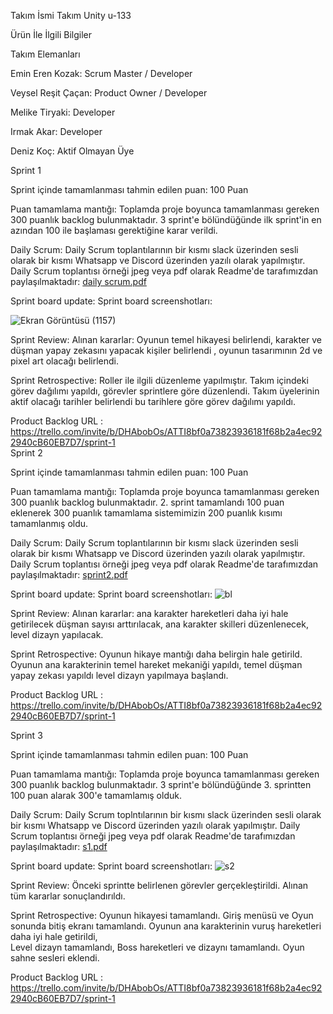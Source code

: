 Takım İsmi
Takım Unity u-133

Ürün İle İlgili Bilgiler

Takım Elemanları

Emin Eren Kozak: Scrum Master / Developer

Veysel Reşit Çaçan: Product Owner / Developer 

Melike Tiryaki: Developer 

Irmak Akar: Developer 

Deniz Koç: Aktif Olmayan Üye



Sprint 1

Sprint içinde tamamlanması tahmin edilen puan: 100 Puan

Puan tamamlama mantığı: Toplamda proje boyunca tamamlanması gereken 300 puanlık backlog bulunmaktadır. 3 sprint'e bölündüğünde ilk sprint'in en azından 100 ile başlaması gerektiğine karar verildi.

Daily Scrum: Daily Scrum toplantılarının bir kısmı slack üzerinden sesli olarak bir kısmı Whatsapp ve Discord üzerinden yazılı olarak yapılmıştır. Daily Scrum toplantısı örneği jpeg veya pdf olarak Readme'de tarafımızdan paylaşılmaktadır: [daily scrum.pdf](https://github.com/U-133/Project-repo/files/11782503/daily.scrum.pdf)

Sprint board update: Sprint board screenshotları:

![Ekran Görüntüsü (1157)](https://github.com/U-133/Project-repo/assets/109238974/be3f8a63-add1-4a34-9c37-da1862da9ec9)


Sprint Review: Alınan kararlar: Oyunun temel hikayesi belirlendi, karakter ve düşman yapay zekasını yapacak kişiler belirlendi , oyunun tasarımının 2d ve pixel art olacağı belirlendi.

Sprint Retrospective:
Roller ile ilgili düzenleme yapılmıştır.
Takım içindeki görev dağılımı yapıldı, görevler sprintlere göre düzenlendi.
Takım üyelerinin aktif olacağı tarihler belirlendi bu tarihlere göre görev dağılımı yapıldı.

Product Backlog URL : https://trello.com/invite/b/DHAbobOs/ATTI8bf0a73823936181f68b2a4ec922940cB60EB7D7/sprint-1                                                                                                                                                                                                                                                                                                                                                                      
Sprint 2

Sprint içinde tamamlanması tahmin edilen puan: 100 Puan

Puan tamamlama mantığı: Toplamda proje boyunca tamamlanması gereken 300 puanlık backlog bulunmaktadır. 2. sprint tamamlandı 100 puan eklenerek 300 puanlık tamamlama sistemimizin 200 puanlık kısımı tamamlanmış oldu.

Daily Scrum: Daily Scrum toplantılarının bir kısmı slack üzerinden sesli olarak bir kısmı Whatsapp ve Discord üzerinden yazılı olarak yapılmıştır. Daily Scrum toplantısı örneği jpeg veya pdf olarak Readme'de tarafımızdan paylaşılmaktadır: [sprint2.pdf](https://github.com/U-133/Project-repo/files/11925028/sprint2.pdf)


Sprint board update: Sprint board screenshotları:
![bl](https://github.com/U-133/Project-repo/assets/109238974/0510f092-d45d-4842-9b92-bdef143fa835)





Sprint Review: Alınan kararlar: ana karakter hareketleri daha iyi hale getirilecek düşman sayısı arttırılacak, ana karakter skilleri düzenlenecek, level dizayn yapılacak.

Sprint Retrospective:
Oyunun hikaye mantığı daha belirgin hale getirild.                                                                                       
Oyunun ana karakterinin temel hareket mekaniği yapıldı,                                                                                    temel düşman yapay zekası yapıldı level dizayn yapılmaya başlandı. 

Product Backlog URL : https://trello.com/invite/b/DHAbobOs/ATTI8bf0a73823936181f68b2a4ec922940cB60EB7D7/sprint-1


Sprint 3

Sprint içinde tamamlanması tahmin edilen puan: 100 Puan

Puan tamamlama mantığı: Toplamda proje boyunca tamamlanması gereken 300 puanlık backlog bulunmaktadır. 3 sprint'e bölündüğünde 3. sprintten 100 puan alarak 300'e tamamlamış olduk.

Daily Scrum: Daily Scrum toplntılarının bir kısmı slack üzerinden sesli olarak bir kısmı Whatsapp ve Discord üzerinden yazılı olarak yapılmıştır. Daily Scrum toplantısı örneği jpeg veya pdf olarak Readme'de tarafımızdan paylaşılmaktadır: [s1.pdf](https://github.com/U-133/ProjectDocumentation/files/12063336/s1.pdf)

Sprint board update: Sprint board screenshotları:
![s2](https://github.com/U-133/ProjectDocumentation/assets/109238974/1526c60d-3ffb-4bdd-b768-86bb7afc99cc)

Sprint Review: Önceki sprintte belirlenen görevler gerçekleştirildi. Alınan tüm kararlar sonuçlandırıldı.


Sprint Retrospective:
Oyunun hikayesi tamamlandı.
Giriş menüsü ve Oyun sonunda bitiş ekranı tamamlandı. 
Oyunun ana karakterinin vuruş hareketleri daha iyi hale getirildi,                                                                              
Level dizayn tamamlandı,
Boss hareketleri ve dizaynı tamamlandı.
Oyun sahne sesleri eklendi.

Product Backlog URL : https://trello.com/invite/b/DHAbobOs/ATTI8bf0a73823936181f68b2a4ec922940cB60EB7D7/sprint-1
